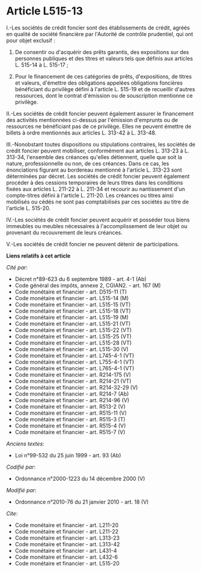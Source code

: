 # Article L515-13

I.-Les sociétés de crédit foncier sont des établissements de crédit, agréés en qualité de société financière par l'Autorité
de contrôle prudentiel, qui ont pour objet exclusif : 

1. De consentir ou d'acquérir des prêts garantis, des expositions sur des personnes publiques et des titres et valeurs tels
que définis aux articles L. 515-14 à L. 515-17 ; 

2. Pour le financement de ces catégories de prêts, d'expositions, de titres et valeurs, d'émettre des obligations appelées
obligations foncières bénéficiant du privilège défini à l'article L. 515-19 et de recueillir d'autres ressources, dont le
contrat d'émission ou de souscription mentionne ce privilège. 

II.-Les sociétés de crédit foncier peuvent également assurer le financement des activités mentionnées ci-dessus par
l'émission d'emprunts ou de ressources ne bénéficiant pas de ce privilège. Elles ne peuvent émettre de billets à ordre
mentionnés aux articles L. 313-42 à L. 313-48. 

III.-Nonobstant toutes dispositions ou stipulations contraires, les sociétés de crédit foncier peuvent mobiliser,
conformément aux articles L. 313-23 à L. 313-34, l'ensemble des créances qu'elles détiennent, quelle que soit la nature,
professionnelle ou non, de ces créances. Dans ce cas, les énonciations figurant au bordereau mentionné à l'article L. 313-23
sont déterminées par décret. Les sociétés de crédit foncier peuvent également procéder à des cessions temporaires de leurs
titres dans les conditions fixées aux articles L. 211-22 à L. 211-34 et recourir au nantissement d'un compte-titres défini à
l'article L. 211-20. Les créances ou titres ainsi mobilisés ou cédés ne sont pas comptabilisés par ces sociétés au titre de
l'article L. 515-20. 

IV.-Les sociétés de crédit foncier peuvent acquérir et posséder tous biens immeubles ou meubles nécessaires à
l'accomplissement de leur objet ou provenant du recouvrement de leurs créances.

V.-Les sociétés de crédit foncier ne peuvent détenir de participations.

**Liens relatifs à cet article**

_Cité par_:

  - Décret n°89-623 du 6 septembre 1989 - art. 4-1 (Ab)
  - Code général des impôts, annexe 2, CGIAN2. - art. 167 (M)
  - Code monétaire et financier - art. D515-11 (T)
  - Code monétaire et financier - art. L515-14 (M)
  - Code monétaire et financier - art. L515-15 (VT)
  - Code monétaire et financier - art. L515-18 (VT)
  - Code monétaire et financier - art. L515-19 (M)
  - Code monétaire et financier - art. L515-21 (VT)
  - Code monétaire et financier - art. L515-22 (VT)
  - Code monétaire et financier - art. L515-25 (VT)
  - Code monétaire et financier - art. L515-28 (VT)
  - Code monétaire et financier - art. L515-30 (V)
  - Code monétaire et financier - art. L745-4-1 (VT)
  - Code monétaire et financier - art. L755-4-1 (VT)
  - Code monétaire et financier - art. L765-4-1 (VT)
  - Code monétaire et financier - art. R214-175 (V)
  - Code monétaire et financier - art. R214-21 (VT)
  - Code monétaire et financier - art. R214-32-29 (V)
  - Code monétaire et financier - art. R214-7 (Ab)
  - Code monétaire et financier - art. R214-96 (V)
  - Code monétaire et financier - art. R513-2 (V)
  - Code monétaire et financier - art. R515-11 (V)
  - Code monétaire et financier - art. R515-3 (T)
  - Code monétaire et financier - art. R515-4 (V)
  - Code monétaire et financier - art. R515-7 (V)

_Anciens textes_:

  - Loi n°99-532 du 25 juin 1999 - art. 93 (Ab)

_Codifié par_:

  - Ordonnance n°2000-1223 du 14 décembre 2000 (V)

_Modifié par_:

  - Ordonnance n°2010-76 du 21 janvier 2010 - art. 18 (V)

_Cite_:

  - Code monétaire et financier - art. L211-20
  - Code monétaire et financier - art. L211-22
  - Code monétaire et financier - art. L313-23
  - Code monétaire et financier - art. L313-42
  - Code monétaire et financier - art. L431-4
  - Code monétaire et financier - art. L432-6
  - Code monétaire et financier - art. L515-20
